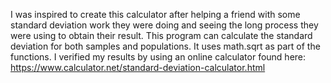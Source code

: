I was inspired to create this calculator after helping a friend with some standard deviation work they were doing and seeing the long process they were using to obtain their result. This program can calculate the standard deviation for both samples and populations. It uses math.sqrt as part of the functions. 
I verified my results by using an online calculator found here: https://www.calculator.net/standard-deviation-calculator.html
